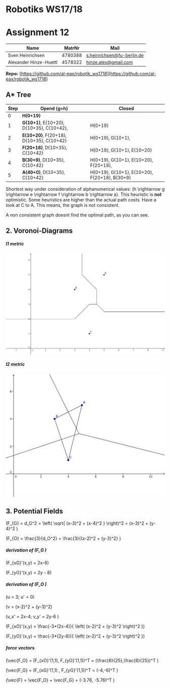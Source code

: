 # Robotiks WS17/18

# Assignment 12

| Name |   MatrNr | Mail |
|------|----------|-----|
| Sven Heinrichsen | 4780388 | s.heinrichsen@fu-berlin.de |
| Alexander Hinze-Huettl | 4578322 | hinze.alex@gmail.com |

__Repo:__ [https://github.com/al-eax/robotik_ws1718](https://github.com/al-eax/robotik_ws1718)

## A* Tree

|     Step   |         Opend  {g+h}        |   Closed      |
|------------|---------------------------------------------|---------------------- |
|0           |  __H{0+19}__  |       |
|1           | __G(10+1)__, E{10+20}, D{10+35}, C{10+42}, | H{0+19}   |
|2           | __E{10+20}__, F{20+18}, D{10+35}, C{10+42}    | H{0+19}, G{10+1},   |
|3           | __F{20+18}__, D{10+35}, C{10+42}    | H{0+19}, G{10+1}, E{10+20} |
|4           | __B{30+9}__, D{10+35}, C{10+42}    | H{0+19}, G{10+1}, E{10+20}, F{20+18},   |
|5           | __A{40+0}__, D{10+35}, C{10+42}   | H{0+19}, G{10+1}, E{10+20}, F{20+18}, B{30+9} |

Shortest way under consideration of alphanumerical values: \(h \rightarrow g \rightarrow e \rightarrow f \rightarrow b \rightarrow a\).
This heuristic is __not__ optimistic. Some heuristics are higher than the actual path costs. Have a look at C to A. This means, the graph is not consistent.

A non consistent graph doesnt find the optimal path, as you can see.

## 2. Voronoi-Diagrams

##### l1 metric
![](voronoi_l1.png)

##### l2 metric
![](voronoi_l2.png)

## 3. Potential Fields

\(F_{G} = d_G^2 = \left( \sqrt{ (x-3)^2 + (x-4)^2 } \right)^2  = (x-3)^2 + (y-4)^2 \)

\(F_{O} = \frac{3}{d_O^2} = \frac{3}{(x-2)^2 + (y-3)^2} \)

##### derivation of \(F_G \)

\(F_{xG}'(x,y) = 2x-6\)

\(F_{yG}'(x,y) = 2y - 8\)

##### derivation of \(F_O \)

\(u = 3; u' = 0\)

\(v = (x-2)^2 + (y-3)^2\)

\(v_x' = 2x-4; v_y' = 2y-6 \)

\(F_{xO}'(x,y) = \frac{-3*(2x-4)}{ \left( (x-2)^2 + (y-3)^2 \right)^2 }\)

\(F_{yO}'(x,y) = \frac{-3*(2y-6)}{ \left( (x-2)^2 + (y-3)^2 \right)^2 }\)

##### force vectors
\(\vec{F_O} = (F_{xO}'(1,1), F_{yO}'(1,1))^T = (\frac{6}{25},\frac{6}{25})^T \)

\(\vec{F_G} = (F_{xG}'(1,1) , F_{yG}'(1,1))^T = (-4,-6)^T \)

\(\vec{F} = \vec{F_O} + \vec{F_G} = (-3.76, -5.76)^T \)
